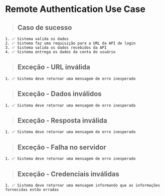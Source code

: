 # Remote Authentication Use Case

  > ## Caso de sucesso
    1. ✅ Sistema valida os dados
    2. ✅ Sistema faz uma requisição para a URL da API de login
    3. ✅ Sistema valida os dados recebidos da API
    4. ✅ Sistema entrega os dados da conta do usuário

  > ## Exceção - URL inválida
    1. ✅ Sistema deve retornar uma mensagem de erro inesperado
  
  > ## Exceção - Dados inválidos
    1. ✅ Sistema deve retornar uma mensagem de erro inesperado

  > ## Exceção - Resposta inválida
    1. ✅ Sistema deve retornar uma mensagem de erro inesperado

  > ## Exceção - Falha no servidor
    1. ✅ Sistema deve retornar uma mensagem de erro inesperado
  
  > ## Exceção - Credenciais inválidas
    1. ✅ Sistema deve retornar uma mensagem informando que as informações fornecidas estão erradas
